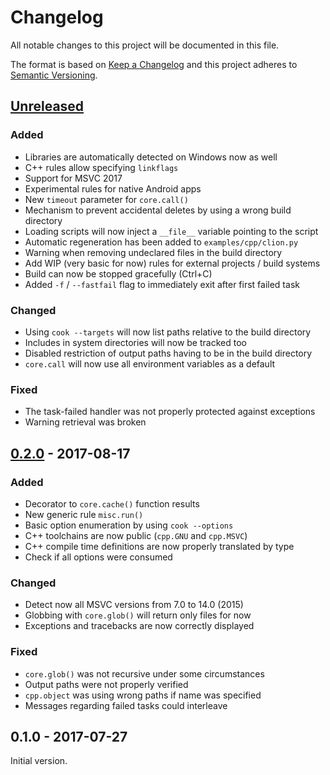 # Changelog
All notable changes to this project will be documented in this file.

The format is based on [Keep a Changelog](http://keepachangelog.com/en/1.0.0/)
and this project adheres to [Semantic Versioning](http://semver.org/spec/v2.0.0.html).

## [Unreleased]
### Added
- Libraries are automatically detected on Windows now as well
- C++ rules allow specifying `linkflags`
- Support for MSVC 2017
- Experimental rules for native Android apps
- New `timeout` parameter for `core.call()`
- Mechanism to prevent accidental deletes by using a wrong build directory
- Loading scripts will now inject a `__file__` variable pointing to the script
- Automatic regeneration has been added to `examples/cpp/clion.py`
- Warning when removing undeclared files in the build directory
- Add WIP (very basic for now) rules for external projects / build systems
- Build can now be stopped gracefully (Ctrl+C)
- Added `-f` / `--fastfail` flag to immediately exit after first failed task

### Changed
- Using `cook --targets` will now list paths relative to the build directory
- Includes in system directories will now be tracked too
- Disabled restriction of output paths having to be in the build directory
- `core.call` will now use all environment variables as a default

### Fixed
- The task-failed handler was not properly protected against exceptions
- Warning retrieval was broken


## [0.2.0] - 2017-08-17
### Added
- Decorator to `core.cache()` function results 
- New generic rule `misc.run()`
- Basic option enumeration by using `cook --options`
- C++ toolchains are now public (`cpp.GNU` and `cpp.MSVC`)
- C++ compile time definitions are now properly translated by type
- Check if all options were consumed

### Changed
- Detect now all MSVC versions from 7.0 to 14.0 (2015)
- Globbing with `core.glob()` will return only files for now
- Exceptions and tracebacks are now correctly displayed

### Fixed
- `core.glob()` was not recursive under some circumstances
- Output paths were not properly verified
- `cpp.object` was using wrong paths if name was specified
- Messages regarding failed tasks could interleave


## 0.1.0 - 2017-07-27

Initial version.

[Unreleased]: https://github.com/jachris/cook/compare/v0.2.0...HEAD
[0.2.0]: https://github.com/jachris/cook/compare/v0.1.0...v0.2.0
